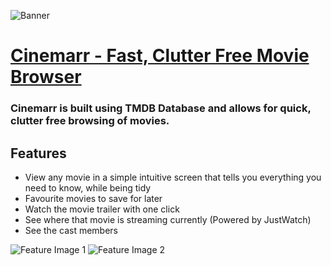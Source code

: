 
![Banner](https://github.com/user-attachments/assets/9d7439a7-c85e-43b7-b056-f67382a6b774)
# [Cinemarr - Fast, Clutter Free Movie Browser](https://cinemarr.vercel.app/)
### Cinemarr is built using TMDB Database and allows for quick, clutter free browsing of movies.

## Features
- View any movie in a simple intuitive screen that tells you everything you need to know, while being tidy
- Favourite movies to save for later
- Watch the movie trailer with one click
- See where that movie is streaming currently (Powered by JustWatch)
- See the cast members

![Feature Image 1](https://github.com/user-attachments/assets/b2359994-0280-44d4-8f15-512013763903)
![Feature Image 2](https://github.com/user-attachments/assets/ccd40209-6ee4-40b9-a539-458dfe8cafe7)
